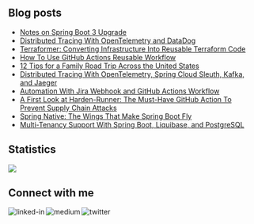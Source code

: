 
## Blog posts
<!-- BLOG-POST-LIST:START -->
- [Notes on Spring Boot 3 Upgrade](https://betterprogramming.pub/notes-on-spring-boot-3-upgrade-a15e16f84862?source=rss-ce7cd5b8b74a------2)
- [Distributed Tracing With OpenTelemetry and DataDog](https://betterprogramming.pub/distributed-tracing-with-opentelemetry-and-datadog-712f8f4d520b?source=rss-ce7cd5b8b74a------2)
- [Terraformer: Converting Infrastructure Into Reusable Terraform Code](https://betterprogramming.pub/terraformer-converting-infrastructure-into-reusable-terraform-code-afe543ad0b15?source=rss-ce7cd5b8b74a------2)
- [How To Use GitHub Actions Reusable Workflow](https://betterprogramming.pub/how-to-use-github-actions-reusable-workflow-8604e8cbf258?source=rss-ce7cd5b8b74a------2)
- [12 Tips for a Family Road Trip Across the United States](https://medium.com/globetrotters/12-tips-for-a-family-road-trip-across-the-united-states-fe4611bc358c?source=rss-ce7cd5b8b74a------2)
- [Distributed Tracing With OpenTelemetry, Spring Cloud Sleuth, Kafka, and Jaeger](https://betterprogramming.pub/distributed-tracing-with-opentelemetry-spring-cloud-sleuth-kafka-and-jaeger-939e35f45821?source=rss-ce7cd5b8b74a------2)
- [Automation With Jira Webhook and GitHub Actions Workflow](https://betterprogramming.pub/automation-with-jira-webhook-and-github-actions-workflow-fcd7efbf6688?source=rss-ce7cd5b8b74a------2)
- [A First Look at Harden-Runner: The Must-Have GitHub Action To Prevent Supply Chain Attacks](https://betterprogramming.pub/a-first-look-at-harden-runner-the-must-have-github-action-to-prevent-supply-chain-attacks-d7707bbc106e?source=rss-ce7cd5b8b74a------2)
- [Spring Native: The  Wings That Make Spring Boot Fly](https://betterprogramming.pub/how-to-integrate-spring-native-into-spring-boot-microservices-add2ece541b8?source=rss-ce7cd5b8b74a------2)
- [Multi-Tenancy Support With Spring Boot, Liquibase, and PostgreSQL](https://betterprogramming.pub/multi-tenancy-support-with-spring-boot-liquibase-and-postgresql-d41942dc0639?source=rss-ce7cd5b8b74a------2)
<!-- BLOG-POST-LIST:END -->

## Statistics
<img src="https://github-readme-stats.vercel.app/api?username=wenqiglantz&theme=light">

## Connect with me
[<img align="left" alt="linked-in" src="https://img.shields.io/badge/linkedin-%230077B5.svg?&style=for-the-badge&logo=linkedin&logoColor=white" />](https://www.linkedin.com/in/wenqi-glantz-b5448a5a/)
[<img align="left" alt="medium" src="https://img.shields.io/badge/medium-%2312100E.svg?&style=for-the-badge&logo=medium&logoColor=white" />](https://medium.com/@wenqiglantz)
[<img align="left" alt="twitter" src="https://img.shields.io/badge/Twitter-blue?style=for-the-badge&logo=twitter&logoColor=white" />](https://twitter.com/@wenqi_glantz)
<br>
<br>
